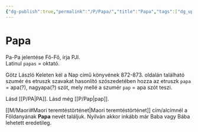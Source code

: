 ```yaml
---
{"dg-publish":true,"permalink":"/P/Papa/","title":"Papa","tags":["dg_uploaded"],"created":"2023-10-26T02:57","updated":"2023-10-26T03:02"}
---
```



# Papa

Pa-Pa jelentése Fő-Fő, írja PJI.  
Latinul `papas` = oktató.  

Götz László Keleten kél a Nap című könyvének 872-873. oldalán található szumér és etruszk szavakat hasonlító szószedetében hozza az etruszk `papa` = apa(?), nagyapa(?) szót, mely mellé a szumér `pap` = apa szót teszi.  

Lásd [[P/PA\|PA]]. Lásd még [[P/Pap\|pap]].  

[[M/Maori#Maori teremtéstörténet\|Maori teremtéstörténet]] cím/alcímnél a Földanyának **Papa** nevét találjuk. Nyilván akkor inkább már Baba vagy Bába lehetett eredetileg.  